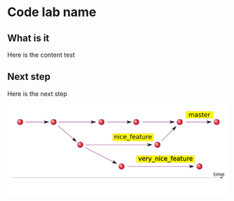 # Code lab name

## What is it

Here is the content test

## Next step

Here is the next step

![gitbranch](./img/simple-git-flow.jpg)